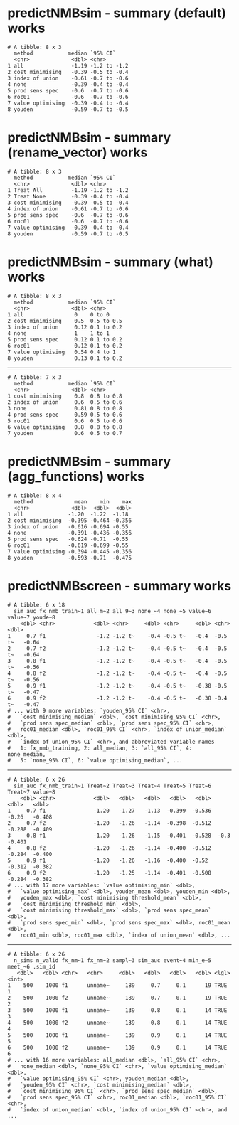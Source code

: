# predictNMBsim - summary (default) works

    # A tibble: 8 x 3
      method           median `95% CI`    
      <chr>             <dbl> <chr>       
    1 all               -1.19 -1.2 to -1.2
    2 cost minimising   -0.39 -0.5 to -0.4
    3 index of union    -0.61 -0.7 to -0.6
    4 none              -0.39 -0.4 to -0.4
    5 prod sens spec    -0.6  -0.7 to -0.6
    6 roc01             -0.6  -0.7 to -0.6
    7 value optimising  -0.39 -0.4 to -0.4
    8 youden            -0.59 -0.7 to -0.5

# predictNMBsim - summary (rename_vector) works

    # A tibble: 8 x 3
      method           median `95% CI`    
      <chr>             <dbl> <chr>       
    1 Treat All         -1.19 -1.2 to -1.2
    2 Treat None        -0.39 -0.4 to -0.4
    3 cost minimising   -0.39 -0.5 to -0.4
    4 index of union    -0.61 -0.7 to -0.6
    5 prod sens spec    -0.6  -0.7 to -0.6
    6 roc01             -0.6  -0.7 to -0.6
    7 value optimising  -0.39 -0.4 to -0.4
    8 youden            -0.59 -0.7 to -0.5

# predictNMBsim - summary (what) works

    # A tibble: 8 x 3
      method           median `95% CI`  
      <chr>             <dbl> <chr>     
    1 all                0    0 to 0    
    2 cost minimising    0.5  0.5 to 0.5
    3 index of union     0.12 0.1 to 0.2
    4 none               1    1 to 1    
    5 prod sens spec     0.12 0.1 to 0.2
    6 roc01              0.12 0.1 to 0.2
    7 value optimising   0.54 0.4 to 1  
    8 youden             0.13 0.1 to 0.2

---

    # A tibble: 7 x 3
      method           median `95% CI`  
      <chr>             <dbl> <chr>     
    1 cost minimising    0.8  0.8 to 0.8
    2 index of union     0.6  0.5 to 0.6
    3 none               0.81 0.8 to 0.8
    4 prod sens spec     0.59 0.5 to 0.6
    5 roc01              0.6  0.5 to 0.6
    6 value optimising   0.8  0.8 to 0.8
    7 youden             0.6  0.5 to 0.7

# predictNMBsim - summary (agg_functions) works

    # A tibble: 8 x 4
      method             mean    min    max
      <chr>             <dbl>  <dbl>  <dbl>
    1 all              -1.20  -1.22  -1.18 
    2 cost minimising  -0.395 -0.464 -0.356
    3 index of union   -0.616 -0.694 -0.55 
    4 none             -0.391 -0.436 -0.356
    5 prod sens spec   -0.624 -0.71  -0.55 
    6 roc01            -0.619 -0.699 -0.55 
    7 value optimising -0.394 -0.445 -0.356
    8 youden           -0.593 -0.71  -0.475

# predictNMBscreen - summary works

    # A tibble: 6 x 18
      sim_auc fx_nmb_train~1 all_m~2 all_9~3 none_~4 none_~5 value~6 value~7 youde~8
        <dbl> <chr>            <dbl> <chr>     <dbl> <chr>     <dbl> <chr>     <dbl>
    1     0.7 f1                -1.2 -1.2 t~    -0.4 -0.5 t~   -0.4  -0.5 t~   -0.64
    2     0.7 f2                -1.2 -1.2 t~    -0.4 -0.5 t~   -0.4  -0.5 t~   -0.64
    3     0.8 f1                -1.2 -1.2 t~    -0.4 -0.5 t~   -0.4  -0.5 t~   -0.56
    4     0.8 f2                -1.2 -1.2 t~    -0.4 -0.5 t~   -0.4  -0.5 t~   -0.56
    5     0.9 f1                -1.2 -1.2 t~    -0.4 -0.5 t~   -0.38 -0.5 t~   -0.47
    6     0.9 f2                -1.2 -1.2 t~    -0.4 -0.5 t~   -0.38 -0.4 t~   -0.47
    # ... with 9 more variables: `youden_95% CI` <chr>,
    #   `cost minimising_median` <dbl>, `cost minimising_95% CI` <chr>,
    #   `prod sens spec_median` <dbl>, `prod sens spec_95% CI` <chr>,
    #   roc01_median <dbl>, `roc01_95% CI` <chr>, `index of union_median` <dbl>,
    #   `index of union_95% CI` <chr>, and abbreviated variable names
    #   1: fx_nmb_training, 2: all_median, 3: `all_95% CI`, 4: none_median,
    #   5: `none_95% CI`, 6: `value optimising_median`, ...

---

    # A tibble: 6 x 26
      sim_auc fx_nmb_train~1 Treat~2 Treat~3 Treat~4 Treat~5 Treat~6 Treat~7 value~8
        <dbl> <chr>            <dbl>   <dbl>   <dbl>   <dbl>   <dbl>   <dbl>   <dbl>
    1     0.7 f1               -1.20   -1.27   -1.13  -0.399  -0.536  -0.26   -0.408
    2     0.7 f2               -1.20   -1.26   -1.14  -0.398  -0.512  -0.288  -0.409
    3     0.8 f1               -1.20   -1.26   -1.15  -0.401  -0.528  -0.3    -0.401
    4     0.8 f2               -1.20   -1.26   -1.14  -0.400  -0.512  -0.284  -0.400
    5     0.9 f1               -1.20   -1.26   -1.16  -0.400  -0.52   -0.312  -0.382
    6     0.9 f2               -1.20   -1.25   -1.14  -0.401  -0.508  -0.284  -0.382
    # ... with 17 more variables: `value optimising_min` <dbl>,
    #   `value optimising_max` <dbl>, youden_mean <dbl>, youden_min <dbl>,
    #   youden_max <dbl>, `cost minimising threshold_mean` <dbl>,
    #   `cost minimising threshold_min` <dbl>,
    #   `cost minimising threshold_max` <dbl>, `prod sens spec_mean` <dbl>,
    #   `prod sens spec_min` <dbl>, `prod sens spec_max` <dbl>, roc01_mean <dbl>,
    #   roc01_min <dbl>, roc01_max <dbl>, `index of union_mean` <dbl>, ...

---

    # A tibble: 6 x 26
      n_sims n_valid fx_nm~1 fx_nm~2 sampl~3 sim_auc event~4 min_e~5 meet_~6 .sim_id
       <dbl>   <dbl> <chr>   <chr>     <dbl>   <dbl>   <dbl>   <dbl> <lgl>     <int>
    1    500    1000 f1      unname~     189     0.7     0.1      19 TRUE          1
    2    500    1000 f2      unname~     189     0.7     0.1      19 TRUE          2
    3    500    1000 f1      unname~     139     0.8     0.1      14 TRUE          3
    4    500    1000 f2      unname~     139     0.8     0.1      14 TRUE          4
    5    500    1000 f1      unname~     139     0.9     0.1      14 TRUE          5
    6    500    1000 f2      unname~     139     0.9     0.1      14 TRUE          6
    # ... with 16 more variables: all_median <dbl>, `all_95% CI` <chr>,
    #   none_median <dbl>, `none_95% CI` <chr>, `value optimising_median` <dbl>,
    #   `value optimising_95% CI` <chr>, youden_median <dbl>,
    #   `youden_95% CI` <chr>, `cost minimising_median` <dbl>,
    #   `cost minimising_95% CI` <chr>, `prod sens spec_median` <dbl>,
    #   `prod sens spec_95% CI` <chr>, roc01_median <dbl>, `roc01_95% CI` <chr>,
    #   `index of union_median` <dbl>, `index of union_95% CI` <chr>, and ...

